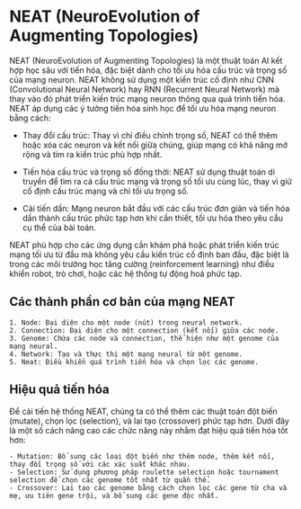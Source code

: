 # NEAT (NeuroEvolution of Augmenting Topologies) 
NEAT (NeuroEvolution of Augmenting Topologies) 
là một thuật toán AI kết hợp học sâu với tiến hóa, đặc biệt dành cho tối ưu hóa cấu trúc và trọng số của mạng neuron. NEAT không sử dụng một kiến trúc cố định như CNN (Convolutional Neural Network) hay RNN (Recurrent Neural Network) mà thay vào đó phát triển kiến trúc mạng neuron thông qua quá trình tiến hóa. NEAT áp dụng các ý tưởng tiến hóa sinh học để tối ưu hóa mạng neuron bằng cách:

- Thay đổi cấu trúc: Thay vì chỉ điều chỉnh trọng số, NEAT có thể thêm hoặc xóa các neuron và kết nối giữa chúng, giúp mạng có khả năng mở rộng và tìm ra kiến trúc phù hợp nhất.

- Tiến hóa cấu trúc và trọng số đồng thời: NEAT sử dụng thuật toán di truyền để tìm ra cả cấu trúc mạng và trọng số tối ưu cùng lúc, thay vì giữ cố định cấu trúc mạng và chỉ tối ưu trọng số.

- Cải tiến dần: Mạng neuron bắt đầu với các cấu trúc đơn giản và tiến hóa dần thành cấu trúc phức tạp hơn khi cần thiết, tối ưu hóa theo yêu cầu cụ thể của bài toán.

NEAT phù hợp cho các ứng dụng cần khám phá hoặc phát triển kiến trúc mạng tối ưu từ đầu mà không yêu cầu kiến trúc cố định ban đầu, đặc biệt là trong các môi trường học tăng cường (reinforcement learning) như điều khiển robot, trò chơi, hoặc các hệ thống tự động hoá phức tạp.

## Các thành phần cơ bản của mạng NEAT
    1. Node: Đại diện cho một node (nút) trong neural network.
    2. Connection: Đại diện cho một connection (kết nối) giữa các node.
    3. Genome: Chứa các node và connection, thể hiện như một genome của mạng neural.
    4. Network: Tạo và thực thi một mạng neural từ một genome.
    5. Neat: Điều khiển quá trình tiến hóa và chọn lọc các genome.

## Hiệu quả tiến hóa
Để cải tiến hệ thống NEAT, chúng ta có thể thêm các thuật toán đột biến (mutate), chọn lọc (selection), và lai tạo (crossover) phức tạp hơn. Dưới đây là một số cách nâng cao các chức năng này nhằm đạt hiệu quả tiến hóa tốt hơn:

    - Mutation: Bổ sung các loại đột biến như thêm node, thêm kết nối, thay đổi trọng số với các xác suất khác nhau.
    - Selection: Sử dụng phương pháp roulette selection hoặc tournament selection để chọn các genome tốt nhất từ quần thể.
    - Crossover: Lai tạo các genome bằng cách chọn lọc các gene từ cha và mẹ, ưu tiên gene trội, và bổ sung các gene độc nhất.

